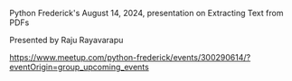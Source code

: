 Python Frederick's August 14, 2024, presentation on Extracting Text from PDFs

Presented by Raju Rayavarapu

https://www.meetup.com/python-frederick/events/300290614/?eventOrigin=group_upcoming_events
